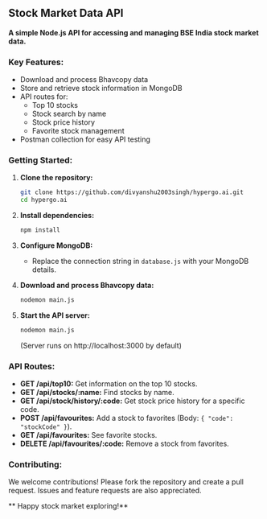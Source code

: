 ## Stock Market Data API 

**A simple Node.js API for accessing and managing BSE India stock market data.**

### Key Features:

* Download and process Bhavcopy data
* Store and retrieve stock information in MongoDB
* API routes for:
    * Top 10 stocks
    * Stock search by name
    * Stock price history 
    * Favorite stock management
* Postman collection for easy API testing

### Getting Started:

1. **Clone the repository:**

   ```bash
   git clone https://github.com/divyanshu2003singh/hypergo.ai.git
   cd hypergo.ai
   ```

2. **Install dependencies:**

   ```bash
   npm install
   ```

3. **Configure MongoDB:**

   * Replace the connection string in `database.js` with your MongoDB details.

4. **Download and process Bhavcopy data:**

   ```bash
   nodemon main.js
   ```

5. **Start the API server:**

   ```bash
   nodemon main.js
   ```

   (Server runs on http://localhost:3000 by default)

### API Routes:

* **GET /api/top10:** Get information on the top 10 stocks.
* **GET /api/stocks/:name:** Find stocks by name.
* **GET /api/stock/history/:code:** Get stock price history for a specific code.
* **POST /api/favourites:** Add a stock to favorites (Body: `{ "code": "stockCode" }`).
* **GET /api/favourites:** See favorite stocks.
* **DELETE /api/favourites/:code:** Remove a stock from favorites.

### Contributing:

We welcome contributions! Please fork the repository and create a pull request. Issues and feature requests are also appreciated.



** Happy stock market exploring!**

